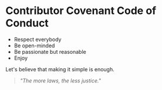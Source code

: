 # Contributor Covenant Code of Conduct

* Respect everybody
* Be open-minded
* Be passionate but reasonable
* Enjoy

Let's believe that making it simple is enough.

> _"The more laws, the less justice."_